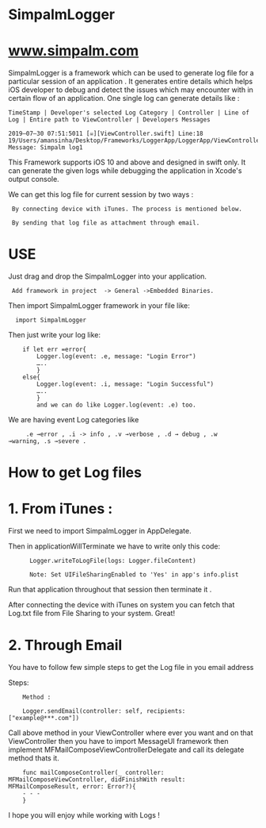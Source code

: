 # SimpalmLogger

# www.simpalm.com

SimpalmLogger is a framework which can be used to generate log file for a particular session of an application . It generates entire details which helps iOS developer to debug and detect the issues which may encounter with in certain flow of an  application. One single log can generate details like :

    TimeStamp | Developer's selected Log Category | Controller | Line of Log | Entire path to ViewController | Developers Messages

    2019–07–30 07:51:5011 [☠️][ViewController.swift] Line:18 19/Users/amansinha/Desktop/Frameworks/LoggerApp/LoggerApp/ViewController.swift Message: Simpalm log1
   
This Framework supports iOS 10 and above and designed in swift only. It can generate the given logs while debugging the application in Xcode's output console.

We can get this log file for current session by two ways :

     By connecting device with iTunes. The process is mentioned below.
 
     By sending that log file as attachment through email.

# USE

Just drag and drop the SimpalmLogger into your application.

     Add framework in project  -> General ->Embedded Binaries.

Then import SimpalmLogger framework in your file like:

      import SimpalmLogger
     
Then just write your log like:

        if let err =error{
            Logger.log(event: .e, message: "Login Error")
            …..
            }
        else{
            Logger.log(event: .i, message: "Login Successful")
            …..
            }
            and we can do like Logger.log(event: .e) too.
            
We are having event Log categories like 

         .e →error , .i -> info , .v →verbose , .d → debug , .w →warning, .s →severe .
         
         
# How to get Log files

# 1. From iTunes : 

First we need to import SimpalmLogger in AppDelegate.

Then in applicationWillTerminate we have to write only this code:

          Logger.writeToLogFile(logs: Logger.fileContent)
          
          Note: Set UIFileSharingEnabled to 'Yes' in app's info.plist 
          
Run that application throughout that session then terminate it .

After connecting the device with iTunes on system you can fetch that Log.txt file from File Sharing to your system. Great!


# 2. Through Email

You have to follow few simple steps to get the Log file in you email address 

Steps:

        Method :
        
        Logger.sendEmail(controller: self, recipients: ["example@***.com"])
        
        
Call above method in your ViewController where ever you want and on that ViewController then you have to import MessageUI framework then implement MFMailComposeViewControllerDelegate and call its delegate method thats it. 
        
      
        func mailComposeController(_ controller: MFMailComposeViewController, didFinishWith result: MFMailComposeResult, error: Error?){
        - - - 
        }
        
I hope you will enjoy while working with Logs !
